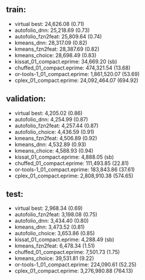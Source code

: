 ## train:
- virtual best: 24,626.08 (0.71)
- autofolio_dnn: 25,218.69 (0.73)
- autofolio_fzn2feat: 25,809.64 (0.74)
- kmeans_dnn: 28,317.09 (0.82)
- kmeans_fzn2feat: 28,387.69 (0.82)
- kmeans_choice: 28,698.49 (0.83)
- kissat_01_compact.eprime: 34,669.20 (sb)
- chuffed_01_compact.eprime: 474,321.54 (13.68)
- or-tools-1_01_compact.eprime: 1,861,520.07 (53.69)
- cplex_01_compact.eprime: 24,092,464.07 (694.92)
## validation:
- virtual best: 4,205.02 (0.86)
- autofolio_dnn: 4,254.99 (0.87)
- autofolio_fzn2feat: 4,257.44 (0.87)
- autofolio_choice: 4,436.59 (0.91)
- kmeans_fzn2feat: 4,506.89 (0.92)
- kmeans_dnn: 4,532.89 (0.93)
- kmeans_choice: 4,588.93 (0.94)
- kissat_01_compact.eprime: 4,888.05 (sb)
- chuffed_01_compact.eprime: 111,493.85 (22.81)
- or-tools-1_01_compact.eprime: 183,843.86 (37.61)
- cplex_01_compact.eprime: 2,808,910.38 (574.65)
## test:
- virtual best: 2,968.34 (0.69)
- autofolio_fzn2feat: 3,198.08 (0.75)
- autofolio_dnn: 3,434.40 (0.80)
- kmeans_dnn: 3,473.52 (0.81)
- autofolio_choice: 3,653.86 (0.85)
- kissat_01_compact.eprime: 4,288.49 (sb)
- kmeans_fzn2feat: 6,478.34 (1.51)
- chuffed_01_compact.eprime: 7,501.73 (1.75)
- kmeans_choice: 39,531.81 (9.22)
- or-tools-1_01_compact.eprime: 224,090.61 (52.25)
- cplex_01_compact.eprime: 3,276,980.88 (764.13)
